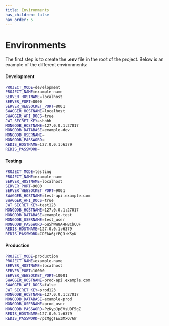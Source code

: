 ```yaml
---
title: Environments
has_children: false
nav_order: 5
---
```


# Environments

The first step is to create the **.env** file in the root of the project. Below is an example of the different environments:

#### Development

```bash
PROJECT_MODE=development
PROJECT_NAME=example-name
SERVER_HOSTNAME=localhost
SERVER_PORT=8000
SERVER_WEBSOCKET_PORT=8001
SWAGGER_HOSTNAME=localhost
SWAGGER_API_DOCS=true
JWT_SECRET_KEY=shhhh
MONGODB_HOSTNAME=127.0.0.1:27017
MONGODB_DATABASE=example-dev
MONGODB_USERNAME=
MONGODB_PASSWORD=
REDIS_HOSTNAME=127.0.0.1:6379
REDIS_PASSWORD=
```

#### Testing

```bash
PROJECT_MODE=testing
PROJECT_NAME=example-name
SERVER_HOSTNAME=localhost
SERVER_PORT=9000
SERVER_WEBSOCKET_PORT=9001
SWAGGER_HOSTNAME=test-api.example.com
SWAGGER_API_DOCS=true
JWT_SECRET_KEY=test123
MONGODB_HOSTNAME=127.0.0.1:27017
MONGODB_DATABASE=example-test
MONGODB_USERNAME=test_user
MONGODB_PASSWORD=6u5hWW8A4HBCbCUF
REDIS_HOSTNAME=127.0.0.1:6379
REDIS_PASSWORD=CDEkW6jfPQ3rKSyK
```

#### Production

```bash
PROJECT_MODE=production
PROJECT_NAME=example-name
SERVER_HOSTNAME=localhost
SERVER_PORT=10000
SERVER_WEBSOCKET_PORT=10001
SWAGGER_HOSTNAME=prod-api.example.com
SWAGGER_API_DOCS=false
JWT_SECRET_KEY=prod123
MONGODB_HOSTNAME=127.0.0.1:27017
MONGODB_DATABASE=example-prod
MONGODB_USERNAME=prod_user
MONGODB_PASSWORD=PzKypJp8VsUDF5gZ
REDIS_HOSTNAME=127.0.0.1:6379
REDIS_PASSWORD=7pzMggTEw3MxQ76W
```
